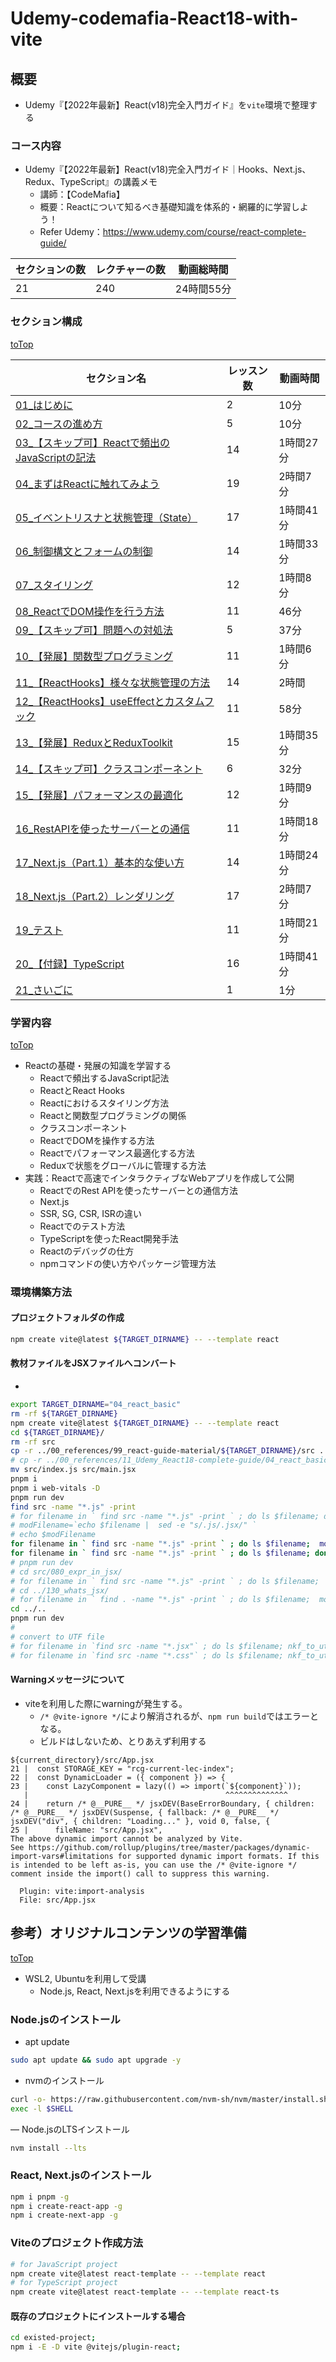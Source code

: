 # Udemy-codemafia-React18-with-vite

## 概要
- Udemy『【2022年最新】React(v18)完全入門ガイド』を`vite`環境で整理する

### コース内容
- Udemy『【2022年最新】React(v18)完全入門ガイド｜Hooks、Next.js、Redux、TypeScript』の講義メモ
  * 講師：【CodeMafia】
  * 概要：Reactについて知るべき基礎知識を体系的・網羅的に学習しよう！
  * Refer Udemy：https://www.udemy.com/course/react-complete-guide/

| セクションの数 | レクチャーの数 | 動画総時間 | 
|-----|-----|-----|
| 21 |   240	| 24時間55分 |



### セクション構成
[toTop](#)

| セクション名 | レッスン数 | 動画時間 |
|-----|-----|------|
| [01_はじめに](./01_start/README.md) | 2 | 10分 |
| [02_コースの進め方](./02_settings/README.md) | 5 | 10分 |
| [03_【スキップ可】Reactで頻出のJavaScriptの記法](./03_js_basic/README.md) | 14 | 1時間27分 |
| [04_まずはReactに触れてみよう](./04_react_basic/README.md) | 19 | 2時間7分 |
| [05_イベントリスナと状態管理（State）](./05_state_and_event/README.md) | 17 | 1時間41分 |
| [06_制御構文とフォームの制御](./06_control_and_form/README.md) | 14 | 1時間33分 |
| [07_スタイリング](./07_styling_component/README.md) | 12 | 1時間8分 |
| [08_ReactでDOM操作を行う方法](./08_other_function/README.md) | 11 | 46分 |
| [09_【スキップ可】問題への対処法](./09_debugging/README.md) | 5 | 37分 |
| [10_【発展】関数型プログラミング](./10_functional_programming/README.md) | 11 | 1時間6分 |
| [11_【ReactHooks】様々な状態管理の方法](./11_hooks_p1/README.md) | 14 | 2時間 |
| [12_【ReactHooks】useEffectとカスタムフック](./12_hooks_p2/README.md) | 11 | 58分 |
| [13_【発展】ReduxとReduxToolkit](./13_redux/README.md) | 15 | 1時間35分 |
| [14_【スキップ可】クラスコンポーネント](./14_class_component/README.md) | 6 | 32分 |
| [15_【発展】パフォーマンスの最適化](./15_performance/README.md) | 12 | 1時間9分 |
| [16_RestAPIを使ったサーバーとの通信](./16_rest_api/README.md) | 11 | 1時間18分 |
| [17_Next.js（Part.1）基本的な使い方](./17_nextjs_p1/README.md) | 14 | 1時間24分 |
| [18_Next.js（Part.2）レンダリング](./18_nextjs_p2/README.md) | 17 | 2時間7分 |
| [19_テスト](./19_test/README.md) | 11 | 1時間21分 |
| [20_【付録】TypeScript](./20_typescript/README.md) | 16 | 1時間41分 |
| [21_さいごに](./21_end/README.md) | 1 | 1分 |


### 学習内容
[toTop](#)
- Reactの基礎・発展の知識を学習する
  - Reactで頻出するJavaScript記法
  - ReactとReact Hooks
  - Reactにおけるスタイリング方法
  - Reactと関数型プログラミングの関係
  - クラスコンポーネント
  - ReactでDOMを操作する方法
  - Reactでパフォーマンス最適化する方法
  - Reduxで状態をグローバルに管理する方法
- 実践：Reactで高速でインタラクティブなWebアプリを作成して公開
  - ReactでのRest APIを使ったサーバーとの通信方法
  - Next.js
  - SSR, SG, CSR, ISRの違い
  - Reactでのテスト方法
  - TypeScriptを使ったReact開発手法
  - Reactのデバッグの仕方
  - npmコマンドの使い方やパッケージ管理方法

### 環境構築方法
#### プロジェクトフォルダの作成
```sh
npm create vite@latest ${TARGET_DIRNAME} -- --template react
```

#### 教材ファイルをJSXファイルへコンバート
- 
```sh
export TARGET_DIRNAME="04_react_basic"
rm -rf ${TARGET_DIRNAME}
npm create vite@latest ${TARGET_DIRNAME} -- --template react
cd ${TARGET_DIRNAME}/
rm -rf src
cp -r ../00_references/99_react-guide-material/${TARGET_DIRNAME}/src .
# cp -r ../00_references/11_Udemy_React18-complete-guide/04_react_basic/README.md .
mv src/index.js src/main.jsx
pnpm i
pnpm i web-vitals -D
pnpm run dev
find src -name "*.js" -print
# for filename in ` find src -name "*.js" -print ` ; do ls $filename; done
# modFilename=`echo $filename |  sed -e "s/.js/.jsx/" `
# echo $modFilename
for filename in ` find src -name "*.js" -print ` ; do ls $filename;  modFilename=`echo $filename |  sed -e "s/.js/.jsx/" `; mv $filename $modFilename ; done
for filename in ` find src -name "*.js" -print ` ; do ls $filename; done
# pnpm run dev
# cd src/080_expr_in_jsx/
# for filename in ` find src -name "*.js" -print ` ; do ls $filename;  modFilename=`echo $filename |  sed -e "s/.js/.jsx/" `; mv $filename $modFilename ; done
# cd ../130_whats_jsx/
# for filename in ` find . -name "*.js" -print ` ; do ls $filename;  modFilename=`echo $filename |  sed -e "s/.js/.jsx/" `; mv $filename $modFilename ; done
cd ../..
pnpm run dev
#
# convert to UTF file
# for filename in `find src -name "*.jsx"` ; do ls $filename; nkf_to_utffile $filename; done
# for filename in `find src -name "*.css"` ; do ls $filename; nkf_to_utffile $filename; done
```

#### Warningメッセージについて
- viteを利用した際にwarningが発生する。
  * `/* @vite-ignore */`により解消されるが、`npm run build`ではエラーとなる。
  * ビルドはしないため、とりあえず利用する
```
${current_directory}/src/App.jsx
21 |  const STORAGE_KEY = "rcg-current-lec-index";
22 |  const DynamicLoader = ({ component }) => {
23 |    const LazyComponent = lazy(() => import(`${component}`));
   |                                            ^^^^^^^^^^^^^^
24 |    return /* @__PURE__ */ jsxDEV(BaseErrorBoundary, { children: /* @__PURE__ */ jsxDEV(Suspense, { fallback: /* @__PURE__ */ jsxDEV("div", { children: "Loading..." }, void 0, false, {
25 |      fileName: "src/App.jsx",
The above dynamic import cannot be analyzed by Vite.
See https://github.com/rollup/plugins/tree/master/packages/dynamic-import-vars#limitations for supported dynamic import formats. If this is intended to be left as-is, you can use the /* @vite-ignore */ comment inside the import() call to suppress this warning.

  Plugin: vite:import-analysis
  File: src/App.jsx

```


## 参考）オリジナルコンテンツの学習準備
[toTop](#)
- WSL2, Ubuntuを利用して受講
  * Node.js, React, Next.jsを利用できるようにする

### Node.jsのインストール

- apt update
```sh
sudo apt update && sudo apt upgrade -y
```

- nvmのインストール
```sh
curl -o- https://raw.githubusercontent.com/nvm-sh/nvm/master/install.sh | bash
exec -l $SHELL
```

― Node.jsのLTSインストール
```sh
nvm install --lts
```

### React, Next.jsのインストール
```sh
npm i pnpm -g
npm i create-react-app -g
npm i create-next-app -g
```

### Viteのプロジェクト作成方法
```sh
# for JavaScript project
npm create vite@latest react-template -- --template react
# for TypeScript project
npm create vite@latest react-template -- --template react-ts
```

#### 既存のプロジェクトにインストールする場合
```sh
cd existed-project;
npm i -E -D vite @vitejs/plugin-react;
```
